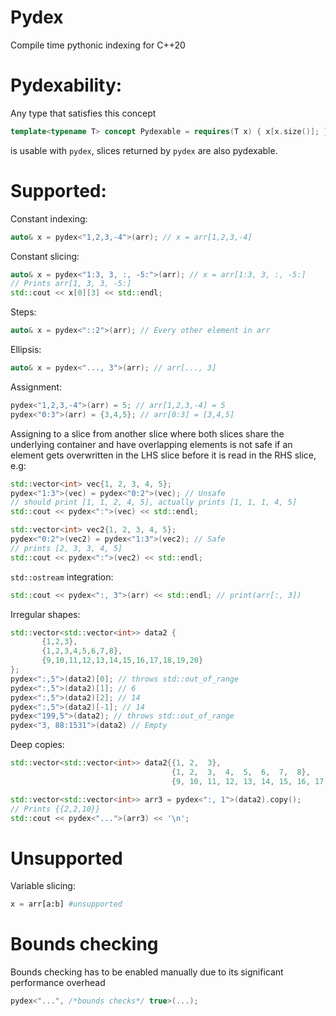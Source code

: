 # Pydex
Compile time pythonic indexing for C++20

<h1> 
Pydexability: 
</h1>

Any type that satisfies this concept
```cpp
template<typename T> concept Pydexable = requires(T x) { x[x.size()]; };
```
is usable with `pydex`, slices returned by `pydex` are also pydexable.

<h1>
Supported:
</h1>

Constant indexing:
```cpp
auto& x = pydex<"1,2,3,-4">(arr); // x = arr[1,2,3,-4]
```

Constant slicing:
```cpp
auto& x = pydex<"1:3, 3, :, -5:">(arr); // x = arr[1:3, 3, :, -5:]
// Prints arr[1, 3, 3, -5:]
std::cout << x[0][3] << std::endl;
```

Steps:
```cpp
auto& x = pydex<"::2">(arr); // Every other element in arr
```

Ellipsis:
```cpp
auto& x = pydex<"..., 3">(arr); // arr[..., 3]
```

Assignment:
```cpp
pydex<"1,2,3,-4">(arr) = 5; // arr[1,2,3,-4] = 5
pydex<"0:3">(arr) = {3,4,5}; // arr[0:3] = [3,4,5]
```
Assigning to a slice from another slice where both slices share the underlying container 
and have overlapping elements is not safe if an element gets overwritten in the LHS slice before it is read in the RHS slice, e.g:
```cpp
std::vector<int> vec{1, 2, 3, 4, 5};
pydex<"1:3">(vec) = pydex<"0:2">(vec); // Unsafe
// should print [1, 1, 2, 4, 5], actually prints [1, 1, 1, 4, 5]
std::cout << pydex<":">(vec) << std::endl; 
```
```cpp
std::vector<int> vec2{1, 2, 3, 4, 5};
pydex<"0:2">(vec2) = pydex<"1:3">(vec2); // Safe
// prints [2, 3, 3, 4, 5]
std::cout << pydex<":">(vec2) << std::endl;
```
`std::ostream` integration:
```cpp
std::cout << pydex<":, 3">(arr) << std::endl; // print(arr[:, 3])
```
Irregular shapes:
```cpp
std::vector<std::vector<int>> data2 {
       {1,2,3},
       {1,2,3,4,5,6,7,8},
       {9,10,11,12,13,14,15,16,17,18,19,20}
};
pydex<":,5">(data2)[0]; // throws std::out_of_range
pydex<":,5">(data2)[1]; // 6
pydex<":,5">(data2)[2]; // 14
pydex<":,5">(data2)[-1]; // 14
pydex<"199,5">(data2); // throws std::out_of_range
pydex<"3, 88:1531">(data2) // Empty
```

Deep copies:
```cpp
std::vector<std::vector<int>> data2{{1, 2,  3},
                                    {1, 2,  3,  4,  5,  6,  7,  8},
                                    {9, 10, 11, 12, 13, 14, 15, 16, 17, 18, 19, 20}};

std::vector<std::vector<int>> arr3 = pydex<":, 1">(data2).copy();
// Prints {{2,2,10}}
std::cout << pydex<"...">(arr3) << '\n';
```
<h1> Unsupported </h1>

Variable slicing:
```python
x = arr[a:b] #unsupported
```

<h1> Bounds checking </h1>
Bounds checking has to be enabled manually due to its significant performance overhead

```cpp
pydex<"...", /*bounds checks*/ true>(...);
```
